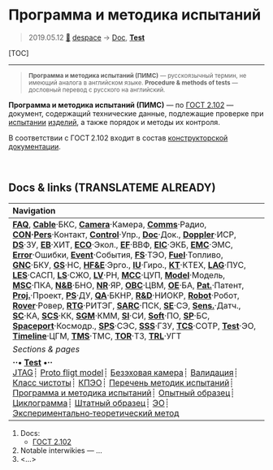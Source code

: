 # Программа и методика испытаний
> 2019.05.12 [🚀](../index/index.md) [despace](index.md) → [Doc](doc.md), **[Test](test.md)**

[TOC]

---

> <small>**Программа и методика испытаний (ПИМС)** — русскоязычный термин, не имеющий аналога в английском языке. **Procedure & methods of tests** — дословный перевод с русского на английский.</small>

**Программа и методика испытаний (ПИМС)** — по [ГОСТ 2.102](гост_2_102.md) — документ, содержащий технические данные, подлежащие проверке при [испытании](test.md) [изделий](unit.md), а также порядок и методы их контроля.

В соответствии с ГОСТ 2.102 входит в состав [конструкторской документации](doc.md).



<p style="page-break-after:always"> </p>

## Docs & links (TRANSLATEME ALREADY)
|Navigation|
|:--|
|**[FAQ](faq.md)**, **[Cable](cable.md)**·БКС, **[Camera](cam.md)**·Камера, **[Comms](comms.md)**·Радио, **[CON](contact.md)·[Pers](person.md)**·Контакт, **[Control](control.md)**·Упр., **[Doc](doc.md)**·Док., **[Doppler](doppler.md)**·ИСР, **[DS](ds.md)**·ЗУ, **[EB](eb.md)**·ХИТ, **[ECO](ecology.md)**·Экол., **[EF](ef.md)**·ВВФ, **[ElC](elc.md)**·ЭКБ, **[EMC](emc.md)**·ЭМС, **[Error](error.md)**·Ошибки, **[Event](event.md)**·События, **[FS](fs.md)**·ТЭО, **[Fuel](fuel.md)**·Топливо, **[GNC](gnc.md)**·БКУ, **[GS](scs.md)**·НС, **[HF&E](hfe.md)**·Эрго., **[IU](iu.md)**·Гиро., **[KT](kt.md)**·КТЕХ, **[LAG](lag.md)**·ПУC, **[LES](les.md)**·САСП, **[LS](ls.md)**·СЖО, **[LV](lv.md)**·РН, **[MCC](mcc.md)**·ЦУП, **[Model](model.md)**·Модель, **[MSC](sc.md)**·ПКА, **[N&B](nnb.md)**·БНО, **[NR](nr.md)**·ЯР, **[OBC](obc.md)**·ЦВМ, **[OE](oe.md)**·БА, **[Pat.](патент.md)**·Патент, **[Proj.](project.md)**·Проект, **[PS](ps.md)**·ДУ, **[QA](qa.md)**·БКНР, **[R&D](rnd.md)**·НИОКР, **[Robot](robotics.md)**·Робот, **[Rover](rover.md)**·Ровер, **[RTG](rtg.md)**·РИТЭГ, **[SARC](sarc.md)**·ПСК, **[SE](se.md)**·СЭ, **[Sens.](sensor.md)**·Датч., **[SC](sc.md)**·КА, **[SCS](scs.md)**·КК, **[SGM](sgm.md)**·КММ, **[SI](si.md)**·СИ, **[Soft](soft.md)**·ПО, **[SP](sp.md)**·БС, **[Spaceport](spaceport.md)**·Космодр., **[SPS](sps.md)**·СЭС, **[SSS](sss.md)**·ГЗУ, **[TCS](tcs.md)**·СОТР, **[Test](test.md)**·ЭО, **[Timeline](timeline.md)**·ЦГМ, **[TMS](tms.md)**·ТМС, **[TOR](tor.md)**·ТЗ, **[TRL](trl.md)**·УГТ|
|*Sections & pages*|
|**··• [Test](test.md) •··**<br> [JTAG](jtag.md)┊ [Proto fligt model](pfm.md)┊ [Безэховая камера](ach.md)┊ [Валидация](val_ver.md)┊ [Класс чистоты](clean_lvl.md)┊ [КПЭО](ctpr.md)┊ [Перечень методик испытаний](list_tp.md)┊ [Программа и методика испытаний](pmot.md)┊ [Опытный образец](pilot_sample.md)┊ [Циклограмма](obc.md)┊ [Штатный образец](flight_unit.md)┊ [ЭО](test.md)┊ [Экспериментально‑теоретический метод](etetm.md)|

   1. Docs:
      - [ГОСТ 2.102](гост_2_102.md)
   1. Notable interwikies — …
   1. <…>

